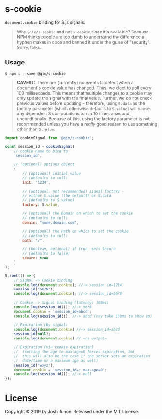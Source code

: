 # s-cookie

`document.cookie` binding for S.js signals.

> Why `@qix/s-cookie` and not `s-cookie` since it's available? Because NPM thinks
> people are too dumb to understand the difference a hyphen makes in code and banned
> it under the guise of "security". Sorry, folks.

## Usage

```console
$ npm i --save @qix/s-cookie
```

> **CAVEAT:** There are (currently) no events to detect when a document's cookie
> value has changed. Thus, we elect to poll every 100 milliseconds. This means
> that multiple changes to a cookie may only update the signal with the final
> value. Further, we do not check previous values before updating - therefore,
> using `S.data` as the factory parameter (which otherwise defaults to `S.value`)
> will cause any dependent S computations to run 10 times a second, uncondtionally.
> Because of this, using the factory parameter is not recommended unless you have
> a _really_ good reason to use something other than `S.value`.

```javascript
import cookieSignal from '@qix/s-cookie';

const session_id = cookieSignal(
	// cookie name to bind to
	'session_id',

	// (optional) options object
	{
		// (optional) initial value
		// (defaults to null)
		init: '1234',

		// (optional, not recommended) signal factory - 
		// either S.value (the default) or S.data
		// (defaults to S.value)
		factory: S.value,

		// (optional) the Domain on which to set the cookie
		// (defaults to null)
		domain: "some.domain.com",

		// (optional) the Path on which to set the cookie
		// (defaults to null)
		path: "/",

		// (boolean, optional) if true, sets Secure
		// (defaults to false)
		secure: true
	}
);

S.root(() => {
	// Signal -> Cookie binding
	console.log(document.cookie); //-> session_id=1234
	session_id("5678");
	console.log(document.cookie); //-> session_id=5678

	// Cookie -> Signal binding (latency: 100ms)
	console.log(session_id()); //-> 5678
	document.cookie = 'session_id=abcd';
	console.log(session_id()); //-> abcd (may take 100ms to show up)

	// Expiration (by signal)
	console.log(document.cookie) //-> session_id=abcd
	session_id(null);
	console.log(document.cookie) // <no output>

	// Expiration (via cookie expiration)
	//  (setting the age to max-age=0 forces expiration, but
	//  this will also be the case if the server sets an expiration
	//  date/time or a maximum age as well)
	session_id('wxyz');
	document.cookie = 'session_id=; max-age=0';
	console.log(session_id()); //-> null
});
```

# License
Copyright &copy; 2019 by Josh Junon. Released under the MIT License.
